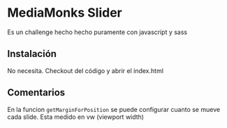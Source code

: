 # MediaMonks Slider

Es un challenge hecho hecho puramente con javascript y sass

## Instalación
No necesita. Checkout del código y abrir el index.html

## Comentarios
En la funcion `getMarginForPosition` se puede configurar cuanto se mueve cada slide. Esta medido en vw (viewport width)
